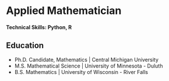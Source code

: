 # Applied Mathematician

#### Technical Skills: Python, R

## Education
- Ph.D. Candidate, Mathematics	| Central Michigan University 
- M.S. Mathematical Science	| University of Minnesota - Duluth 	 			        		
- B.S. Mathematics 		| University of Wisconsin - River Falls

								       		
